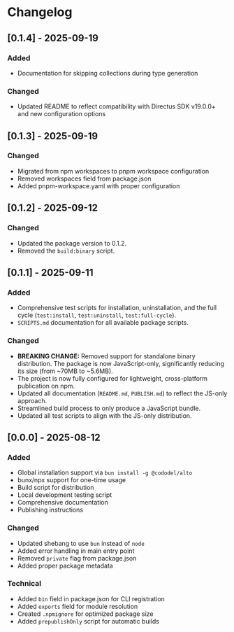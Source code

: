 # Changelog

## [0.1.4] - 2025-09-19

### Added
- Documentation for skipping collections during type generation

### Changed
- Updated README to reflect compatibility with Directus SDK v19.0.0+ and new configuration options

## [0.1.3] - 2025-09-19

### Changed
- Migrated from npm workspaces to pnpm workspace configuration
- Removed workspaces field from package.json
- Added pnpm-workspace.yaml with proper configuration

## [0.1.2] - 2025-09-12

### Changed
- Updated the package version to 0.1.2.
- Removed the `build:binary` script.

## [0.1.1] - 2025-09-11

### Added
- Comprehensive test scripts for installation, uninstallation, and the full cycle (`test:install`, `test:uninstall`, `test:full-cycle`).
- `SCRIPTS.md` documentation for all available package scripts.

### Changed
- **BREAKING CHANGE:** Removed support for standalone binary distribution. The package is now JavaScript-only, significantly reducing its size (from ~70MB to ~5.6MB).
- The project is now fully configured for lightweight, cross-platform publication on npm.
- Updated all documentation (`README.md`, `PUBLISH.md`) to reflect the JS-only approach.
- Streamlined build process to only produce a JavaScript bundle.
- Updated all test scripts to align with the JS-only distribution.

## [0.0.0] - 2025-08-12

### Added
- Global installation support via `bun install -g @cododel/alto`
- bunx/npx support for one-time usage
- Build script for distribution
- Local development testing script
- Comprehensive documentation
- Publishing instructions

### Changed
- Updated shebang to use `bun` instead of `node`
- Added error handling in main entry point
- Removed `private` flag from package.json
- Added proper package metadata

### Technical
- Added `bin` field in package.json for CLI registration
- Added `exports` field for module resolution
- Created `.npmignore` for optimized package size
- Added `prepublishOnly` script for automatic builds 